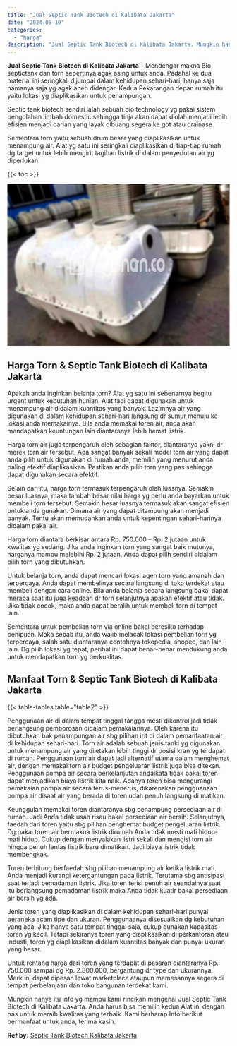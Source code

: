 ```yaml
---
title: "Jual Septic Tank Biotech di Kalibata Jakarta"
date: "2024-05-19"
categories: 
  - "harga"
description: "Jual Septic Tank Biotech di Kalibata Jakarta. Mungkin hanya itu info yg mampu kami rincikan mengenai Jual Septic Tank Biotech di Kalibata Jakarta. Anda harus..."
---
```


**Jual Septic Tank Biotech di Kalibata Jakarta** – Mendengar makna Bio septictank dan torn sepertinya agak asing untuk anda. Padahal ke dua material ini seringkali dijumpai dalam kehidupan sehari-hari, hanya saja namanya saja yg agak aneh didengar. Kedua Pekarangan depan rumah itu yaitu lokasi yg diaplikasikan untuk penampungan.

Septic tank biotech sendiri ialah sebuah bio technology yg pakai sistem pengolahan limbah domestic sehingga tinja akan dapat diolah menjadi lebih efisien menjadi carian yang layak dibuang segera ke got atau drainase.

Sementara torn yaitu sebuah drum besar yang diaplikasikan untuk menampung air. Alat yg satu ini seringkali diaplikasikan di tiap-tiap rumah dg target untuk lebih mengirit tagihan listrik di dalam penyedotan air yg diperlukan.

{{< toc >}}

![Jual Septic Tank Biotech di Kalibata Jakarta](/images/jual-bio-septictank-34.png)

## Harga Torn & Septic Tank Biotech di Kalibata Jakarta

Apakah anda inginkan belanja torn? Alat yg satu ini sebenarnya begitu urgent untuk kebutuhan hunian. Alat tadi dapat digunakan untuk menampung air didalam kuantitas yang banyak. Lazimnya air yang digunakan di dalam kehidupan sehari-hari langsung dr sumur menuju ke lokasi anda memakainya. Bila anda memakai toren air, anda akan mendapatkan keuntungan lain diantaranya lebih hemat listrik.

Harga torn air juga terpengaruh oleh sebagian faktor, diantaranya yakni dr merek torn air tersebut. Ada sangat banyak sekali model torn air yang dapat anda pilih untuk digunakan di rumah anda, memilih yang menurut anda paling efektif diaplikasikan. Pastikan anda pilih torn yang pas sehingga dapat digunakan secara efektif.

Selain dari itu, harga torn termasuk terpengaruh oleh luasnya. Semakin besar luasnya, maka tambah besar nilai harga yg perlu anda bayarkan untuk membeli torn tersebut. Semakin besar luasnya termasuk akan sangat efisien untuk anda gunakan. Dimana air yang dapat ditampung akan menjadi banyak. Tentu akan memudahkan anda untuk kepentingan sehari-harinya didalam pakai air.

Harga torn diantara berkisar antara Rp. 750.000 – Rp. 2 jutaan untuk kwalitas yg sedang. Jika anda inginkan torn yang sangat baik mutunya, harganya mampu melebihi Rp. 2 jutaan. Anda dapat pilih sendiri didalam pilih torn yang dibutuhkan.

Untuk belanja torn, anda dapat mencari lokasi agen torn yang amanah dan terpercaya. Anda dapat membelinya secara langsung di toko terdekat atau membeli dengan cara online. Bila anda belanja secara langsung bakal dapat meraba saat itu juga keadaan dr torn selanjutnya apakah efektif atau tidak. Jika tidak cocok, maka anda dapat beralih untuk membeli torn di tempat lain.

Sementara untuk pembelian torn via online bakal beresiko terhadap penipuan. Maka sebab itu, anda wajib melacak lokasi pembelian torn yg terpercaya, salah satu diantaranya contohnya tokopedia, shopee, dan lain-lain. Dg pilih lokasi yg tepat, perihal ini dapat benar-benar mendukung anda untuk mendapatkan torn yg berkualitas.

## Manfaat Torn & Septic Tank Biotech di Kalibata Jakarta

{{< table-tables table="table2" >}}

Penggunaan air di dalam tempat tinggal tangga mesti dikontrol jadi tidak berlangsung pemborosan didalam pemakaiannya. Oleh karena itu dibutuhkan bak penampungan air sbg pilihan irit di dalam pemanfaatan air di kehidupan sehari-hari. Torn air adalah sebuah jenis tanki yg digunakan untuk menampung air yang diletakan lebih tinggi dr posisi kran yg terdapat di rumah. Penggunaan torn air dapat jadi alternatif utama dalam menghemat air, dengan memakai torn air budget pengeluaran listrik juga bisa ditekan. Penggunaan pompa air secara berkelanjutan andaikata tidak pakai toren dapat menjadikan biaya listrik kita naik. Adanya toren bisa mengurangi pemakaian pompa air secara terus-menerus, dikarenakan pengguanaan pompa air disaat air yang berada di toren udah penuh langsung di matikan.

Keunggulan memakai toren diantaranya sbg penampung persediaan air di rumah. Jadi Anda tidak usah risau bakal persediaan air bersih. Selanjutnya, faedah dari toren yaitu sbg pilihan penghemat budget pengeluaran listrik. Dg pakai toren air bermakna listrik dirumah Anda tidak mesti mati hidup-mati hidup. Cukup dengan menyalakan listri sekali dan mengisi torn air hingga penuh lantas listrik baru dimatikan. Jadi biaya listrik tidak membengkak.

Toren terhitung berfaedah sbg pilihan menampung air ketika listrik mati. Anda menjadi kurangi ketergantungan pada listrik. Terutama sbg antisipasi saat terjadi pemadaman listrik. Jika toren terisi penuh air seandainya saat itu berlangsung pemadaman listrik maka Anda tidak kuatir bakal persediaan air bersih yg ada.

Jenis toren yang diaplikasikan di dalam kehidupan sehari-hari punyai beraneka acam tipe dan ukuran. Penggunaanya disesuaikan dg kebutuhan yang ada. Jika hanya satu tempat tinggal saja, cukup gunakan kapasitas toren yg kecil. Tetapi sekiranya toren yang diaplikasikan di perkantoran atau industi, toren yg diaplikasikan didalam kuantitas banyak dan punyai ukuran yang besar.

Untuk rentang harga dari toren yang terdapat di pasaran diantaranya Rp. 750.000 sampai dg Rp. 2.800.000, bergantung dr type dan ukurannya. Merk ini dapat dipesan lewat marketplace ataupun memesannya segera di tempat perbelanjaan dan toko bangunan terdekat kami.

Mungkin hanya itu info yg mampu kami rincikan mengenai Jual Septic Tank Biotech di Kalibata Jakarta. Anda harus bisa memilih kedua Alat ini dengan pas untuk meraih kwalitas yang terbaik. Kami berharap Info berikut bermanfaat untuk anda, terima kasih.

**Ref by:** [Septic Tank Biotech Kalibata Jakarta](https://id.wikipedia.org/wiki/Septic)
